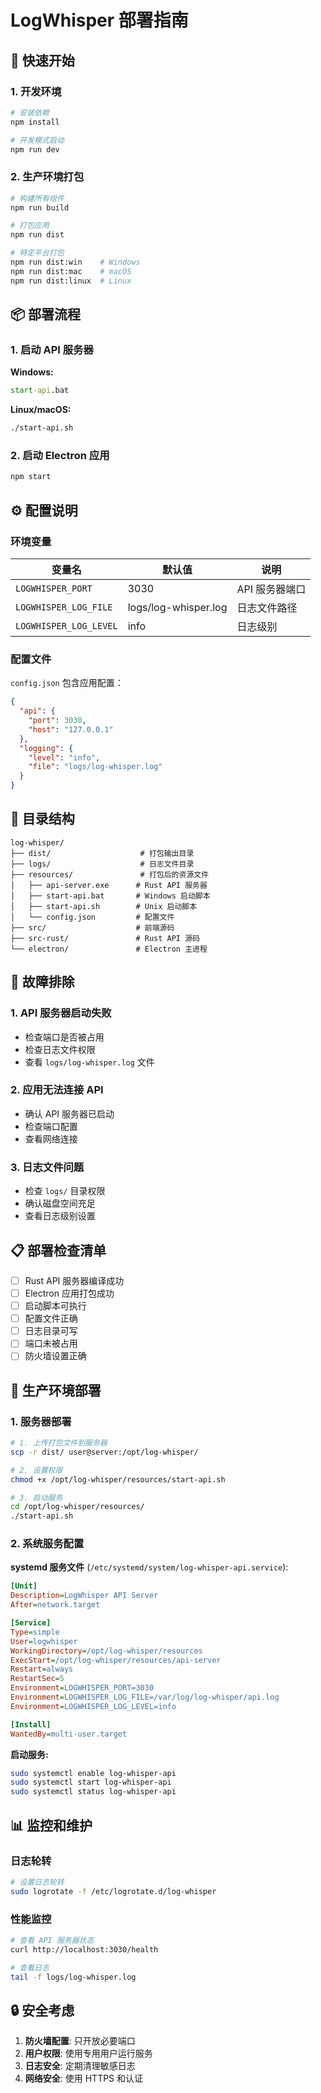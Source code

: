 # LogWhisper 部署指南

## 🚀 快速开始

### 1. 开发环境

```bash
# 安装依赖
npm install

# 开发模式启动
npm run dev
```

### 2. 生产环境打包

```bash
# 构建所有组件
npm run build

# 打包应用
npm run dist

# 特定平台打包
npm run dist:win    # Windows
npm run dist:mac    # macOS
npm run dist:linux  # Linux
```

## 📦 部署流程

### 1. 启动 API 服务器

**Windows:**
```cmd
start-api.bat
```

**Linux/macOS:**
```bash
./start-api.sh
```

### 2. 启动 Electron 应用

```bash
npm start
```

## ⚙️ 配置说明

### 环境变量

| 变量名 | 默认值 | 说明 |
|--------|--------|------|
| `LOGWHISPER_PORT` | 3030 | API 服务器端口 |
| `LOGWHISPER_LOG_FILE` | logs/log-whisper.log | 日志文件路径 |
| `LOGWHISPER_LOG_LEVEL` | info | 日志级别 |

### 配置文件

`config.json` 包含应用配置：

```json
{
  "api": {
    "port": 3030,
    "host": "127.0.0.1"
  },
  "logging": {
    "level": "info",
    "file": "logs/log-whisper.log"
  }
}
```

## 📁 目录结构

```
log-whisper/
├── dist/                    # 打包输出目录
├── logs/                    # 日志文件目录
├── resources/               # 打包后的资源文件
│   ├── api-server.exe      # Rust API 服务器
│   ├── start-api.bat       # Windows 启动脚本
│   ├── start-api.sh        # Unix 启动脚本
│   └── config.json         # 配置文件
├── src/                    # 前端源码
├── src-rust/               # Rust API 源码
└── electron/               # Electron 主进程
```

## 🔧 故障排除

### 1. API 服务器启动失败

- 检查端口是否被占用
- 检查日志文件权限
- 查看 `logs/log-whisper.log` 文件

### 2. 应用无法连接 API

- 确认 API 服务器已启动
- 检查端口配置
- 查看网络连接

### 3. 日志文件问题

- 检查 `logs/` 目录权限
- 确认磁盘空间充足
- 查看日志级别设置

## 📋 部署检查清单

- [ ] Rust API 服务器编译成功
- [ ] Electron 应用打包成功
- [ ] 启动脚本可执行
- [ ] 配置文件正确
- [ ] 日志目录可写
- [ ] 端口未被占用
- [ ] 防火墙设置正确

## 🚀 生产环境部署

### 1. 服务器部署

```bash
# 1. 上传打包文件到服务器
scp -r dist/ user@server:/opt/log-whisper/

# 2. 设置权限
chmod +x /opt/log-whisper/resources/start-api.sh

# 3. 启动服务
cd /opt/log-whisper/resources/
./start-api.sh
```

### 2. 系统服务配置

**systemd 服务文件** (`/etc/systemd/system/log-whisper-api.service`):

```ini
[Unit]
Description=LogWhisper API Server
After=network.target

[Service]
Type=simple
User=logwhisper
WorkingDirectory=/opt/log-whisper/resources
ExecStart=/opt/log-whisper/resources/api-server
Restart=always
RestartSec=5
Environment=LOGWHISPER_PORT=3030
Environment=LOGWHISPER_LOG_FILE=/var/log/log-whisper/api.log
Environment=LOGWHISPER_LOG_LEVEL=info

[Install]
WantedBy=multi-user.target
```

**启动服务:**
```bash
sudo systemctl enable log-whisper-api
sudo systemctl start log-whisper-api
sudo systemctl status log-whisper-api
```

## 📊 监控和维护

### 日志轮转

```bash
# 设置日志轮转
sudo logrotate -f /etc/logrotate.d/log-whisper
```

### 性能监控

```bash
# 查看 API 服务器状态
curl http://localhost:3030/health

# 查看日志
tail -f logs/log-whisper.log
```

## 🔒 安全考虑

1. **防火墙配置**: 只开放必要端口
2. **用户权限**: 使用专用用户运行服务
3. **日志安全**: 定期清理敏感日志
4. **网络安全**: 使用 HTTPS 和认证
